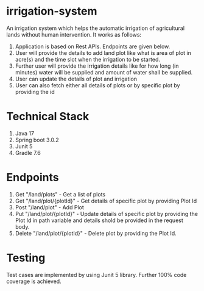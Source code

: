 # irrigation-system

An irrigation system which helps the automatic irrigation of agricultural lands without human intervention.
It works as follows:
1. Application is based on Rest APIs. Endpoints are given below.
2. User will provide the details to add land plot like what is area of plot in acre(s) and the time slot when the irrigation to be started. 
3. Further user will provide the irrigation details like for how long (in minutes) water will be supplied and amount of water shall be supplied.
4. User can update the details of plot and irrigation
5. User can also fetch either all details of plots or by specific plot by providing the id

# Technical Stack

1. Java 17
2. Spring boot 3.0.2
3. Junit 5
4. Gradle 7.6

# Endpoints

1. Get  "/land/plots"           - Get a list of plots
2. Get  "/land/plot/{plotId}"   - Get details of specific plot by providing Plot Id
3. Post "/land/plot"            - Add Plot
4. Put  "/land/plot/{plotId}"   - Update details of specific plot by providing the Plot Id in path variable and details shold be provided in the request body.
5. Delete "/land/plot/{plotId}" - Delete plot by providing the Plot Id.

# Testing

Test cases are implemented by using Junit 5 library. Further 100% code coverage is achieved. 
